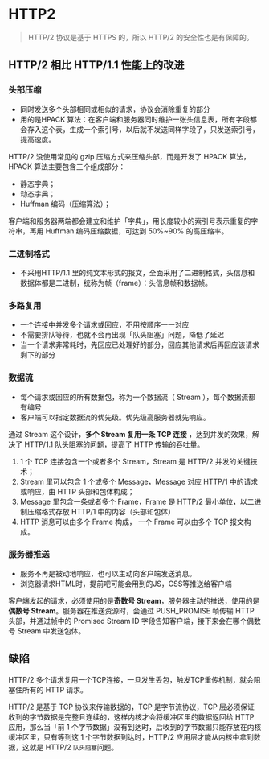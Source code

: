 # HTTP2

>HTTP/2 协议是基于 HTTPS 的，所以 HTTP/2 的安全性也是有保障的。

## HTTP/2 相⽐ HTTP/1.1 性能上的改进

### 头部压缩  

   - 同时发送多个头部相同或相似的请求，协议会消除重复的部分
   - 用的是HPACK 算法：在客户端和服务器同时维护⼀张头信息表，所有字段都会存⼊这个表，⽣成⼀个索引号，以后就不发送同样字段了，只发送索引号，提⾼速度。    


HTTP/2 没使用常见的 gzip 压缩方式来压缩头部，而是开发了 HPACK 算法，HPACK 算法主要包含三个组成部分：

- 静态字典；   
- 动态字典；  
- Huffman 编码（压缩算法）；  

客户端和服务器两端都会建立和维护「字典」，用长度较小的索引号表示重复的字符串，再用 Huffman 编码压缩数据，可达到 50%~90% 的高压缩率。    



### ⼆进制格式   

   - 不采用HTTP/1.1 ⾥的纯⽂本形式的报⽂，全⾯采⽤了⼆进制格式，头信息和数据体都是⼆进制，统称为帧（frame）：头信息帧和数据帧。  


### 多路复用

   - 一个连接中并发多个请求或回应，不用按顺序一一对应
   - 不需要排队等待，也就不会再出现「队头阻塞」问题，降低了延迟   
   - 当一个请求非常耗时，先回应已处理好的部分，回应其他请求后再回应该请求剩下的部分  

### 数据流

   - 每个请求或回应的所有数据包，称为⼀个数据流（ Stream ），每个数据流都有编号
   - 客户端可以指定数据流的优先级。优先级⾼服务器就先响应。  


通过 Stream 这个设计，<b>多个 Stream 复用一条 TCP 连接</b> ，达到并发的效果，解决了 HTTP/1.1 队头阻塞的问题，提高了 HTTP 传输的吞吐量。   

1. 1 个 TCP 连接包含一个或者多个 Stream，Stream 是 HTTP/2 并发的关键技术；   
2. Stream 里可以包含 1 个或多个 Message，Message 对应 HTTP/1 中的请求或响应，由 HTTP 头部和包体构成；    
3. Message 里包含一条或者多个 Frame，Frame 是 HTTP/2 最小单位，以二进制压缩格式存放 HTTP/1 中的内容（头部和包体）    
4. HTTP 消息可以由多个 Frame 构成， 一个 Frame 可以由多个 TCP 报文构成。  


### 服务器推送  

   - 服务不再是被动地响应，也可以主动向客户端发送消息。
   - 浏览器请求HTML时，提前吧可能会用到的JS，CSS等推送给客户端    


客户端发起的请求，必须使用的是<b>奇数号 Stream</b>，服务器主动的推送，使用的是<b>偶数号 Stream</b>。服务器在推送资源时，会通过 PUSH_PROMISE 帧传输 HTTP 头部，并通过帧中的 Promised Stream ID 字段告知客户端，接下来会在哪个偶数号 Stream 中发送包体。      


## 缺陷

HTTP/2 多个请求复⽤⼀个TCP连接，⼀旦发⽣丢包，触发TCP重传机制，就会阻塞住所有的 HTTP 请求。   

HTTP/2 是基于 TCP 协议来传输数据的，TCP 是字节流协议，TCP 层必须保证收到的字节数据是完整且连续的，这样内核才会将缓冲区里的数据返回给 HTTP 应用，那么当「前 1 个字节数据」没有到达时，后收到的字节数据只能存放在内核缓冲区里，只有等到这 1 个字节数据到达时，HTTP/2 应用层才能从内核中拿到数据，这就是 HTTP/2 `队头阻塞`问题。      

